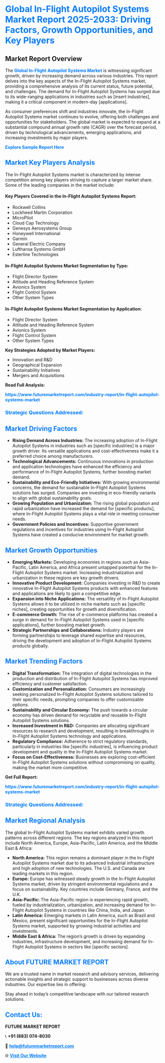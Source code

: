 <h1 style="color: #007BFF;">Global In-Flight Autopilot Systems Market Report 2025-2033: Driving Factors, Growth Opportunities, and Key Players</h1>

<section id="overview">
<h2>Market Report Overview</h2>
<p>The <a href="https://www.futuremarketreport.com/industry-report/in-flight-autopilot-systems-market" style="color: #007BFF; text-decoration: none;"><strong>Global In-Flight Autopilot Systems Market</strong></a> is witnessing significant growth, driven by increasing demand across various industries. This report delves into the key aspects of the In-Flight Autopilot Systems market, providing a comprehensive analysis of its current status, future potential, and challenges. The demand for In-Flight Autopilot Systems has surged due to its wide-ranging applications in industries such as [insert industries], making it a critical component in modern-day [applications].</p>
<p>As consumer preferences shift and industries innovate, the In-Flight Autopilot Systems market continues to evolve, offering both challenges and opportunities for stakeholders. The global market is expected to expand at a substantial compound annual growth rate (CAGR) over the forecast period, driven by technological advancements, emerging applications, and increasing investments by major players.</p>
</section>

<section id="overview">
<p><a href="https://www.futuremarketreport.com/request-sample/reportId=41975" style="color: #007BFF; text-decoration: none;"><strong>Explore Sample Report Here</strong></a></p>
</section>

<section id="key-players">
<h2 style="color: #007BFF;">Market Key Players Analysis</h2>
<p>The In-Flight Autopilot Systems market is characterized by intense competition among key players striving to capture a larger market share. Some of the leading companies in the market include:</p>
<h4>Key Players Covered in the In-Flight Autopilot Systems Report:</h4>
<ul><li>Rockwell Collins</li><li>Lockheed Martin Corporation</li><li>MicroPilot</li><li>Cloud Cap Technology</li><li>Genesys Aerosystems Group</li><li>Honeywell International</li><li>Garmin</li><li>General Electric Company</li><li>Lufthansa Systems GmbH</li><li>Esterline Technologies</li></ul>
<h4>In-Flight Autopilot Systems Market Segmentation by Type:</h4>
<ul><li>Flight Director System</li><li>Attitude and Heading Reference System</li><li>Avionics System</li><li>Flight Control System</li><li>Other System Types</li></ul>

<h4>In-Flight Autopilot Systems Market Segmentation by Application:</h4>
<ul><li>Flight Director System</li><li>Attitude and Heading Reference System</li><li>Avionics System</li><li>Flight Control System</li><li>Other System Types</li></ul>
<p><strong>Key Strategies Adopted by Market Players:</strong></p>
<ul>
<li>Innovation and R&D</li>
<li>Geographical Expansion</li>
<li>Sustainability Initiatives</li>
<li>Mergers and Acquisitions</li>
</ul>
</section>

<section>
<p><strong>Read Full Analysis: </strong></p><a href="https://www.futuremarketreport.com/industry-report/in-flight-autopilot-systems-market" style="color: #007BFF; text-decoration: none;"><strong>https://www.futuremarketreport.com/industry-report/in-flight-autopilot-systems-market</strong></a>
<h3 style="color: #007BFF;">Strategic Questions Addressed:</h3>
</section>

<section id="driving-factors">
<h2 style="color: #007BFF;">Market Driving Factors</h2>
<ul>
<li><strong>Rising Demand Across Industries:</strong> The increasing adoption of In-Flight Autopilot Systems in industries such as [specific industries] is a major growth driver. Its versatile applications and cost-effectiveness make it a preferred choice among manufacturers.</li>
<li><strong>Technological Advancements:</strong> Continuous innovations in production and application technologies have enhanced the efficiency and performance of In-Flight Autopilot Systems, further boosting market demand.</li>
<li><strong>Sustainability and Eco-Friendly Initiatives:</strong> With growing environmental concerns, the demand for sustainable In-Flight Autopilot Systems solutions has surged. Companies are investing in eco-friendly variants to align with global sustainability goals.</li>
<li><strong>Growing Population and Urbanization:</strong> The rising global population and rapid urbanization have increased the demand for [specific products], where In-Flight Autopilot Systems plays a vital role in meeting consumer needs.</li>
<li><strong>Government Policies and Incentives:</strong> Supportive government regulations and incentives for industries using In-Flight Autopilot Systems have created a conducive environment for market growth.</li>
</ul>
</section>

<section id="growth-opportunities">
<h2 style="color: #007BFF;">Market Growth Opportunities</h2>
<ul>
<li><strong>Emerging Markets:</strong> Developing economies in regions such as Asia-Pacific, Latin America, and Africa present untapped potential for the In-Flight Autopilot Systems market. Increasing industrialization and urbanization in these regions are key growth drivers.</li>
<li><strong>Innovative Product Development:</strong> Companies investing in R&D to create innovative In-Flight Autopilot Systems products with enhanced features and applications are likely to gain a competitive edge.</li>
<li><strong>Expansion into Niche Applications:</strong> The versatility of In-Flight Autopilot Systems allows it to be utilized in niche markets such as [specific niches], creating opportunities for growth and diversification.</li>
<li><strong>E-commerce Growth:</strong> The rise of e-commerce platforms has created a surge in demand for In-Flight Autopilot Systems used in [specific applications], further boosting market growth.</li>
<li><strong>Strategic Partnerships and Collaborations:</strong> Industry players are forming partnerships to leverage shared expertise and resources, driving the development and adoption of In-Flight Autopilot Systems products globally.</li>
</ul>
</section>

<section id="trending-factors">
<h2 style="color: #007BFF;">Market Trending Factors</h2>
<ul>
<li><strong>Digital Transformation:</strong> The integration of digital technologies in the production and distribution of In-Flight Autopilot Systems has improved efficiency and customer satisfaction.</li>
<li><strong>Customization and Personalization:</strong> Consumers are increasingly seeking personalized In-Flight Autopilot Systems solutions tailored to their specific needs, prompting companies to offer customizable options.</li>
<li><strong>Sustainability and Circular Economy:</strong> The push towards a circular economy has driven demand for recyclable and reusable In-Flight Autopilot Systems solutions.</li>
<li><strong>Increased Investment in R&D:</strong> Companies are allocating significant resources to research and development, resulting in breakthroughs in In-Flight Autopilot Systems technology and applications.</li>
<li><strong>Regulatory Compliance:</strong> Adherence to strict regulatory standards, particularly in industries like [specific industries], is influencing product development and quality in the In-Flight Autopilot Systems market.</li>
<li><strong>Focus on Cost-Effectiveness:</strong> Businesses are exploring cost-efficient In-Flight Autopilot Systems solutions without compromising on quality, making the market more competitive.</li>
</ul>
</section>

<section>
<p><strong>Get Full Report: </strong></p><a href="https://www.futuremarketreport.com/industry-report/in-flight-autopilot-systems-market" style="color: #007BFF; text-decoration: none;"><strong>https://www.futuremarketreport.com/industry-report/in-flight-autopilot-systems-market</strong></a>
<h3 style="color: #007BFF;">Strategic Questions Addressed:</h3>
</section>


<section id="regional-analysis">
<h2 style="color: #007BFF;">Market Regional Analysis</h2>
<p>The global In-Flight Autopilot Systems market exhibits varied growth patterns across different regions. The key regions analyzed in this report include North America, Europe, Asia-Pacific, Latin America, and the Middle East & Africa:</p>
<ul>
<li><strong>North America:</strong> This region remains a dominant player in the In-Flight Autopilot Systems market due to its advanced industrial infrastructure and high adoption of new technologies. The U.S. and Canada are leading markets in this region.</li>
<li><strong>Europe:</strong> Europe has witnessed steady growth in the In-Flight Autopilot Systems market, driven by stringent environmental regulations and a focus on sustainability. Key countries include Germany, France, and the U.K.</li>
<li><strong>Asia-Pacific:</strong> The Asia-Pacific region is experiencing rapid growth, fueled by industrialization, urbanization, and increasing demand for In-Flight Autopilot Systems in countries like China, India, and Japan.</li>
<li><strong>Latin America:</strong> Emerging markets in Latin America, such as Brazil and Mexico, present significant opportunities for the In-Flight Autopilot Systems market, supported by growing industrial activities and investments.</li>
<li><strong>Middle East & Africa:</strong> The region’s growth is driven by expanding industries, infrastructure development, and increasing demand for In-Flight Autopilot Systems in sectors like [specific sectors].</li>
</ul>
</section>

<footer>
<h2 style="color: #007BFF;">About FUTURE MARKET REPORT</h2>
<p>We are a trusted name in market research and advisory services, delivering actionable insights and strategic support to businesses across diverse industries. Our expertise lies in offering:</p>

<p>Stay ahead in today’s competitive landscape with our tailored research solutions.</p>

<h2 style="color: #007BFF;">Contact Us:</h2>
<p><strong>FUTURE MARKET REPORT</strong></p>
<p>📞 <strong>+91 (883) 074-8030</strong></p>
<p>📧 <strong><a href="mailto:help@futuremarketreport.com" style="color: #007BFF;">help@futuremarketreport.com</a></strong></p>
<p>🌐 <strong><a href="https://www.futuremarketreport.com/" style="color: #007BFF;">Visit Our Website</a></strong></p>
</footer>